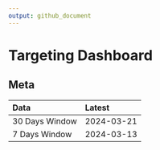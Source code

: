 ```yaml
---
output: github_document
---
```


# Targeting Dashboard



## Meta


|Data           |Latest     |
|:--------------|:----------|
|30 Days Window |2024-03-21 |
|7 Days Window  |2024-03-13 |
